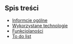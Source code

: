 ## Spis treści
* [Informcje ogólne](#informacje-ogólne)
* [Wykorzystane technologie](#technologie)
* [Funkcjolaności](#funkcjolaności)
* [To do list](#Todo)

